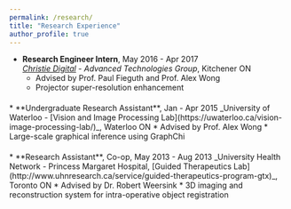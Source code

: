 ```yaml
---
permalink: /research/
title: "Research Experience"
author_profile: true
---
```


* **Research Engineer Intern**, May 2016 - Apr 2017  
_[Christie Digital](https://www.christiedigital.com/en-us) - Advanced Technologies Group_, Kitchener ON
  * Advised by Prof. Paul Fieguth and Prof. Alex Wong
  * Projector super-resolution enhancement
<p style="margin: 20px 0px 0px 0px;"></p>
* **Undergraduate Research Assistant**, Jan - Apr 2015  
_University of Waterloo - [Vision and Image Processing Lab](https://uwaterloo.ca/vision-image-processing-lab/)_, Waterloo ON
  * Advised by Prof. Alex Wong
  * Large-scale graphical inference using GraphChi
<p style="margin: 20px 0px 0px 0px;"></p>
* **Research Assistant**, Co-op, May 2013 - Aug 2013  
_University Health Network - Princess Margaret Hospital, [Guided Therapeutics Lab](http://www.uhnresearch.ca/service/guided-therapeutics-program-gtx)_, Toronto ON
  * Advised by Dr. Robert Weersink
  * 3D imaging and reconstruction system for intra-operative object registration  